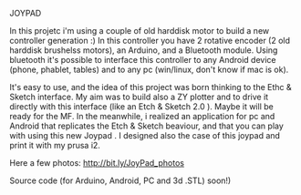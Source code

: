 JOYPAD

In this projetc i'm using a couple of old harddisk motor to build a new controller generation :) 
In this controller you have 2 rotative encoder (2 old harddisk brushelss motors), an Arduino, and a Bluetooth module.
Using bluetooth it's possible to interface this controller to any Android device (phone, phablet, tables) and to any pc (win/linux, don't know if mac is ok).

It's easy to use, and the idea of this project was born thinking to the Ethc & Sketch interface.
My aim was to build also a ZY plotter and to drive it directly with this interface (like an Etch & Sketch 2.0 ). Maybe it will be ready for the MF.
In the meanwhile, i realized an application for pc and Android that replicates the Etch & Sketch beaviour, and that you can play with using this new Joypad .
I designed also the case of this joypad and print it with my prusa i2.

Here a few photos: http://bit.ly/JoyPad_photos

Source code (for Arduino, Android, PC and 3d .STL) soon!)
